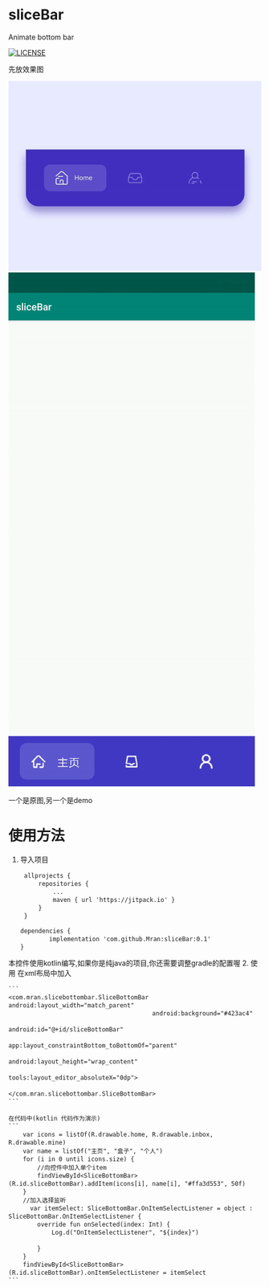 # sliceBar

Animate bottom bar

[![LICENSE](https://img.shields.io/badge/license-Anti%20996-blue.svg)](https://github.com/996icu/996.ICU/blob/master/LICENSE)
    
先放效果图

![](https://github.com/Mran/sliceBar/blob/master/ezgif-1-b194a1e2259d.gif)
![](https://github.com/Mran/sliceBar/blob/master/ezgif-5-0a350aa1adfe.gif)

一个是原图,另一个是demo

# 使用方法
1. 导入项目
   ```
   	allprojects {
		repositories {
			...
			maven { url 'https://jitpack.io' }
		}
	}
    ```
    
    ```
    dependencies {
	        implementation 'com.github.Mran:sliceBar:0.1'
	}
    ```
本控件使用kotlin编写,如果你是纯java的项目,你还需要调整gradle的配置喔
2. 使用
在xml布局中加入

    ```
    <com.mran.slicebottombar.SliceBottomBar android:layout_width="match_parent"
                                            android:background="#423ac4"
                                            android:id="@+id/sliceBottomBar"
                                            app:layout_constraintBottom_toBottomOf="parent"
                                            android:layout_height="wrap_content"
                                            tools:layout_editor_absoluteX="0dp">

    </com.mran.slicebottombar.SliceBottomBar>
    ```
    
    在代码中(kotlin 代码作为演示)
    ```
        var icons = listOf(R.drawable.home, R.drawable.inbox, R.drawable.mine)
        var name = listOf("主页", "盒子", "个人")
        for (i in 0 until icons.size) {
            //向控件中加入单个item
            findViewById<SliceBottomBar>(R.id.sliceBottomBar).addItem(icons[i], name[i], "#ffa3d553", 50f)
        }
        //加入选择监听
          var itemSelect: SliceBottomBar.OnItemSelectListener = object : SliceBottomBar.OnItemSelectListener {
            override fun onSelected(index: Int) {
                Log.d("OnItemSelectListener", "${index}")

            }
        }
        findViewById<SliceBottomBar>(R.id.sliceBottomBar).onItemSelectListener = itemSelect
    ```

